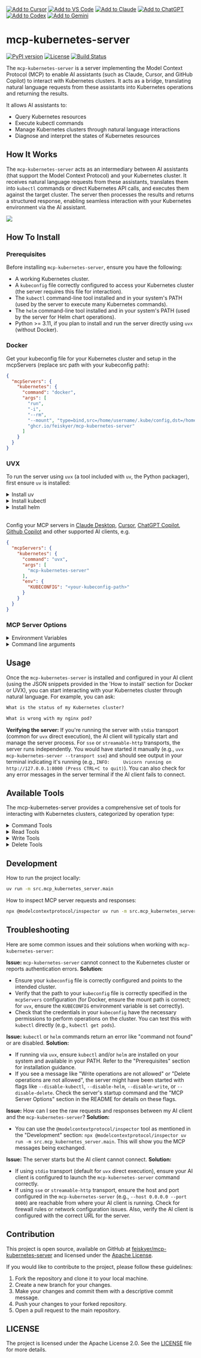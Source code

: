[![Add to Cursor](https://fastmcp.me/badges/cursor_dark.svg)](https://fastmcp.me/MCP/Details/880/kubernetes)
[![Add to VS Code](https://fastmcp.me/badges/vscode_dark.svg)](https://fastmcp.me/MCP/Details/880/kubernetes)
[![Add to Claude](https://fastmcp.me/badges/claude_dark.svg)](https://fastmcp.me/MCP/Details/880/kubernetes)
[![Add to ChatGPT](https://fastmcp.me/badges/chatgpt_dark.svg)](https://fastmcp.me/MCP/Details/880/kubernetes)
[![Add to Codex](https://fastmcp.me/badges/codex_dark.svg)](https://fastmcp.me/MCP/Details/880/kubernetes)
[![Add to Gemini](https://fastmcp.me/badges/gemini_dark.svg)](https://fastmcp.me/MCP/Details/880/kubernetes)

# mcp-kubernetes-server

[![PyPI version](https://img.shields.io/pypi/v/mcp-kubernetes-server.svg)](https://pypi.org/project/mcp-kubernetes-server) [![License](https://img.shields.io/badge/License-Apache_2.0-blue.svg)](LICENSE) [![Build Status](https://github.com/feiskyer/mcp-kubernetes-server/actions/workflows/build.yml/badge.svg)](https://github.com/feiskyer/mcp-kubernetes-server/actions/workflows/build.yml)

The `mcp-kubernetes-server` is a server implementing the Model Context Protocol (MCP) to enable AI assistants (such as Claude, Cursor, and GitHub Copilot) to interact with Kubernetes clusters. It acts as a bridge, translating natural language requests from these assistants into Kubernetes operations and returning the results.

It allows AI assistants to:

- Query Kubernetes resources
- Execute kubectl commands
- Manage Kubernetes clusters through natural language interactions
- Diagnose and interpret the states of Kubernetes resources

## How It Works

The `mcp-kubernetes-server` acts as an intermediary between AI assistants (that support the Model Context Protocol) and your Kubernetes cluster. It receives natural language requests from these assistants, translates them into `kubectl` commands or direct Kubernetes API calls, and executes them against the target cluster. The server then processes the results and returns a structured response, enabling seamless interaction with your Kubernetes environment via the AI assistant.

![](https://github.com/feiskyer/mcp-kubernetes-server/blob/main/assets/mcp-kubernetes-server.png?raw=true)

## How To Install

### Prerequisites

Before installing `mcp-kubernetes-server`, ensure you have the following:

*   A working Kubernetes cluster.
*   A `kubeconfig` file correctly configured to access your Kubernetes cluster (the server requires this file for interaction).
*   The `kubectl` command-line tool installed and in your system's PATH (used by the server to execute many Kubernetes commands).
*   The `helm` command-line tool installed and in your system's PATH (used by the server for Helm chart operations).
*   Python >= 3.11, if you plan to install and run the server directly using `uvx` (without Docker).

### Docker

Get your kubeconfig file for your Kubernetes cluster and setup in the mcpServers (replace src path with your kubeconfig path):

```json
{
  "mcpServers": {
    "kubernetes": {
      "command": "docker",
      "args": [
        "run",
        "-i",
        "--rm",
        "--mount", "type=bind,src=/home/username/.kube/config,dst=/home/mcp/.kube/config",
        "ghcr.io/feiskyer/mcp-kubernetes-server"
      ]
    }
  }
}
```

### UVX

To run the server using `uvx` (a tool included with `uv`, the Python packager), first ensure `uv` is installed:

<details>

<summary>Install uv</summary>

Install [uv](https://docs.astral.sh/uv/getting-started/installation/#installation-methods) if it's not installed yet and add it to your PATH, e.g. using curl:

```bash
# For Linux and MacOS
curl -LsSf https://astral.sh/uv/install.sh | sh
```

</details>

<details>

<summary>Install kubectl</summary>

Install [kubectl](https://kubernetes.io/docs/tasks/tools/) if it's not installed yet and add it to your PATH, e.g.

```bash
# For Linux
curl -LO "https://dl.k8s.io/release/$(curl -L -s https://dl.k8s.io/release/stable.txt)/bin/linux/amd64/kubectl"

# For MacOS
curl -LO "https://dl.k8s.io/release/$(curl -L -s https://dl.k8s.io/release/stable.txt)/bin/darwin/arm64/kubectl"
```

</details>

<details>
<summary>Install helm</summary>

Install [helm](https://helm.sh/docs/intro/install/) if it's not installed yet and add it to your PATH, e.g.

```bash
curl -sSL https://raw.githubusercontent.com/helm/helm/main/scripts/get-helm-3 | bash
```

</details>

<br/>

Config your MCP servers in [Claude Desktop](https://claude.ai/download), [Cursor](https://www.cursor.com/), [ChatGPT Copilot](https://marketplace.visualstudio.com/items?itemName=feiskyer.chatgpt-copilot), [Github Copilot](https://github.com/features/copilot) and other supported AI clients, e.g.

```json
{
  "mcpServers": {
    "kubernetes": {
      "command": "uvx",
      "args": [
        "mcp-kubernetes-server"
      ],
      "env": {
        "KUBECONFIG": "<your-kubeconfig-path>"
      }
    }
  }
}
```

### MCP Server Options

<details>

<summary>Environment Variables</summary>

**Environment variables:**

- `KUBECONFIG`: Path to your kubeconfig file, e.g. `/home/<username>/.kube/config`.

</details>

<details>

<summary>Command line arguments</summary>

**Command-line Arguments:**

```sh
usage: main.py [-h] [--disable-kubectl] [--disable-helm] [--disable-write]
               [--disable-delete] [--transport {stdio,sse,streamable-http}]
               [--host HOST] [--port PORT]

MCP Kubernetes Server

options:
  -h, --help            show this help message and exit
  --disable-kubectl     Disable kubectl command execution
  --disable-helm        Disable helm command execution
  --disable-write       Disable write operations
  --disable-delete      Disable delete operations
  --transport {stdio,sse,streamable-http}
                        Transport mechanism to use (stdio or sse or streamable-http)
  --host HOST           Host to use for sse or streamable-http server
  --port PORT           Port to use for sse or streamable-http server
```

</details>

## Usage

Once the `mcp-kubernetes-server` is installed and configured in your AI client (using the JSON snippets provided in the 'How to install' section for Docker or UVX), you can start interacting with your Kubernetes cluster through natural language. For example, you can ask:

```txt
What is the status of my Kubernetes cluster?

What is wrong with my nginx pod?
```

**Verifying the server:** If you're running the server with `stdio` transport (common for `uvx` direct execution), the AI client will typically start and manage the server process. For `sse` or `streamable-http` transports, the server runs independently. You would have started it manually (e.g., `uvx mcp-kubernetes-server --transport sse`) and should see output in your terminal indicating it's running (e.g., `INFO:     Uvicorn running on http://127.0.0.1:8000 (Press CTRL+C to quit)`). You can also check for any error messages in the server terminal if the AI client fails to connect.

## Available Tools

The mcp-kubernetes-server provides a comprehensive set of tools for interacting with Kubernetes clusters, categorized by operation type:

<details>

<summary>Command Tools</summary>

### Command Tools

These tools provide general command execution capabilities:

| Tool | Description | Parameters |
|------|-------------|------------|
| **kubectl** | Run any kubectl command and return the output | `command` (string) |
| **helm** | Run any helm command and return the output | `command` (string) |

</details>

<details>

<summary>Read Tools</summary>

### Read Tools

These tools provide read-only access to Kubernetes resources:

| Tool | Description | Parameters |
|------|-------------|------------|
| **k8s_get** | Fetch any Kubernetes object (or list) as JSON string | `resource` (string), `name` (string), `namespace` (string) |
| **k8s_describe** | Show detailed information about a specific resource or group of resources | `resource_type` (string), `name` (string, optional), `namespace` (string, optional), `selector` (string, optional), `all_namespaces` (boolean, optional) |
| **k8s_logs** | Print the logs for a container in a pod | `pod_name` (string), `container` (string, optional), `namespace` (string, optional), `tail` (integer, optional), `previous` (boolean, optional), `since` (string, optional), `timestamps` (boolean, optional), `follow` (boolean, optional) |
| **k8s_events** | List events in the cluster | `namespace` (string, optional), `all_namespaces` (boolean, optional), `field_selector` (string, optional), `resource_type` (string, optional), `resource_name` (string, optional), `sort_by` (string, optional), `watch` (boolean, optional) |
| **k8s_apis** | List all available APIs in the Kubernetes cluster | none |
| **k8s_crds** | List all Custom Resource Definitions (CRDs) in the Kubernetes cluster | none |
| **k8s_top_nodes** | Display resource usage (CPU/memory) of nodes | `sort_by` (string, optional) |
| **k8s_top_pods** | Display resource usage (CPU/memory) of pods | `namespace` (string, optional), `all_namespaces` (boolean, optional), `sort_by` (string, optional), `selector` (string, optional) |
| **k8s_rollout_status** | Get the status of a rollout for a deployment, daemonset, or statefulset | `resource_type` (string), `name` (string), `namespace` (string, optional) |
| **k8s_rollout_history** | Get the rollout history for a deployment, daemonset, or statefulset | `resource_type` (string), `name` (string), `namespace` (string, optional), `revision` (string, optional) |
| **k8s_auth_can_i** | Check whether an action is allowed | `verb` (string), `resource` (string), `subresource` (string, optional), `namespace` (string, optional), `name` (string, optional) |
| **k8s_auth_whoami** | Show the subject that you are currently authenticated as | none |

</details>

<details>

<summary>Write Tools</summary>

### Write Tools

These tools provide create, update or patch operations to Kubernetes resources:

| Tool | Description | Parameters |
|------|-------------|------------|
| **k8s_create** | Create a Kubernetes resource from YAML/JSON content | `yaml_content` (string), `namespace` (string, optional) |
| **k8s_apply** | Apply a configuration to a resource by filename or stdin | `yaml_content` (string), `namespace` (string, optional) |
| **k8s_expose** | Expose a resource as a new Kubernetes service | `resource_type` (string), `name` (string), `port` (integer), `target_port` (integer, optional), `namespace` (string, optional), `protocol` (string, optional), `service_name` (string, optional), `labels` (object, optional), `selector` (string, optional), `type` (string, optional) |
| **k8s_run** | Create and run a particular image in a pod | `name` (string), `image` (string), `namespace` (string, optional), `command` (array, optional), `env` (object, optional), `labels` (object, optional), `restart` (string, optional) |
| **k8s_set_resources** | Set resource limits and requests for containers | `resource_type` (string), `resource_name` (string), `namespace` (string, optional), `containers` (array, optional), `limits` (object, optional), `requests` (object, optional) |
| **k8s_set_image** | Set the image for a container | `resource_type` (string), `resource_name` (string), `container` (string), `image` (string), `namespace` (string, optional) |
| **k8s_set_env** | Set environment variables for a container | `resource_type` (string), `resource_name` (string), `container` (string), `env_dict` (object), `namespace` (string, optional) |
| **k8s_rollout_undo** | Undo a rollout for a deployment, daemonset, or statefulset | `resource_type` (string), `name` (string), `namespace` (string, optional), `to_revision` (string, optional) |
| **k8s_rollout_restart** | Restart a rollout for a deployment, daemonset, or statefulset | `resource_type` (string), `name` (string), `namespace` (string, optional) |
| **k8s_rollout_pause** | Pause a rollout for a deployment, daemonset, or statefulset | `resource_type` (string), `name` (string), `namespace` (string, optional) |
| **k8s_rollout_resume** | Resume a rollout for a deployment, daemonset, or statefulset | `resource_type` (string), `name` (string), `namespace` (string, optional) |
| **k8s_scale** | Scale a resource | `resource_type` (string), `name` (string), `replicas` (integer), `namespace` (string, optional) |
| **k8s_autoscale** | Autoscale a deployment, replica set, stateful set, or replication controller | `resource_type` (string), `name` (string), `min` (integer), `max` (integer), `namespace` (string, optional), `cpu_percent` (integer, optional) |
| **k8s_cordon** | Mark a node as unschedulable | `node_name` (string) |
| **k8s_uncordon** | Mark a node as schedulable | `node_name` (string) |
| **k8s_drain** | Drain a node in preparation for maintenance | `node_name` (string), `force` (boolean, optional), `ignore_daemonsets` (boolean, optional), `delete_local_data` (boolean, optional), `timeout` (integer, optional) |
| **k8s_taint** | Update the taints on one or more nodes | `node_name` (string), `key` (string), `value` (string, optional), `effect` (string) |
| **k8s_untaint** | Remove the taints from a node | `node_name` (string), `key` (string), `effect` (string, optional) |
| **k8s_exec_command** | Execute a command in a container | `pod_name` (string), `command` (string), `container` (string, optional), `namespace` (string, optional), `stdin` (boolean, optional), `tty` (boolean, optional), `timeout` (integer, optional) |
| **k8s_port_forward** | Forward one or more local ports to a pod | `resource_type` (string), `name` (string), `ports` (array), `namespace` (string, optional), `address` (string, optional) |
| **k8s_cp** | Copy files and directories to and from containers | `src_path` (string), `dst_path` (string), `container` (string, optional), `namespace` (string, optional) |
| **k8s_patch** | Update fields of a resource | `resource_type` (string), `name` (string), `patch` (object), `namespace` (string, optional) |
| **k8s_label** | Update the labels on a resource | `resource_type` (string), `name` (string), `labels` (object), `namespace` (string, optional), `overwrite` (boolean, optional) |
| **k8s_annotate** | Update the annotations on a resource | `resource_type` (string), `name` (string), `annotations` (object), `namespace` (string, optional), `overwrite` (boolean, optional) |

</details>

<details>

<summary>Delete Tools</summary>

### Delete Tools

These tools provide delete operations to Kubernetes resources:

| Tool | Description | Parameters |
|------|-------------|------------|
| **k8s_delete** | Delete resources by name, label selector, or all resources in a namespace | `resource_type` (string), `name` (string, optional), `namespace` (string, optional), `label_selector` (string, optional), `all_namespaces` (boolean, optional), `force` (boolean, optional), `grace_period` (integer, optional) |

</details>

## Development

How to run the project locally:

```sh
uv run -m src.mcp_kubernetes_server.main
```

How to inspect MCP server requests and responses:

```sh
npx @modelcontextprotocol/inspector uv run -m src.mcp_kubernetes_server.main
```

## Troubleshooting

Here are some common issues and their solutions when working with `mcp-kubernetes-server`:

**Issue:** `mcp-kubernetes-server` cannot connect to the Kubernetes cluster or reports authentication errors.
**Solution:**
*   Ensure your `kubeconfig` file is correctly configured and points to the intended cluster.
*   Verify that the path to your `kubeconfig` file is correctly specified in the `mcpServers` configuration (for Docker, ensure the mount path is correct; for `uvx`, ensure the `KUBECONFIG` environment variable is set correctly).
*   Check that the credentials in your `kubeconfig` have the necessary permissions to perform operations on the cluster. You can test this with `kubectl` directly (e.g., `kubectl get pods`).

**Issue:** `kubectl` or `helm` commands return an error like "command not found" or are disabled.
**Solution:**
*   If running via `uvx`, ensure `kubectl` and/or `helm` are installed on your system and available in your PATH. Refer to the "Prerequisites" section for installation guidance.
*   If you see a message like "Write operations are not allowed" or "Delete operations are not allowed", the server might have been started with flags like `--disable-kubectl`, `--disable-helm`, `--disable-write`, or `--disable-delete`. Check the server's startup command and the "MCP Server Options" section in the README for details on these flags.

**Issue:** How can I see the raw requests and responses between my AI client and the `mcp-kubernetes-server`?
**Solution:**
*   You can use the `@modelcontextprotocol/inspector` tool as mentioned in the "Development" section: `npx @modelcontextprotocol/inspector uv run -m src.mcp_kubernetes_server.main`. This will show you the MCP messages being exchanged.

**Issue:** The server starts but the AI client cannot connect.
**Solution:**
*   If using `stdio` transport (default for `uvx` direct execution), ensure your AI client is configured to launch the `mcp-kubernetes-server` command correctly.
*   If using `sse` or `streamable-http` transport, ensure the host and port configured in the `mcp-kubernetes-server` (e.g., `--host 0.0.0.0 --port 8000`) are reachable from where your AI client is running. Check for firewall rules or network configuration issues. Also, verify the AI client is configured with the correct URL for the server.

## Contribution

This project is open source, available on GitHub at [feiskyer/mcp-kubernetes-server](https://github.com/feiskyer/mcp-kubernetes-server) and licensed under the [Apache License](LICENSE).

If you would like to contribute to the project, please follow these guidelines:

1. Fork the repository and clone it to your local machine.
2. Create a new branch for your changes.
3. Make your changes and commit them with a descriptive commit message.
4. Push your changes to your forked repository.
5. Open a pull request to the main repository.

## LICENSE

The project is licensed under the Apache License 2.0. See the [LICENSE](LICENSE) file for more details.
